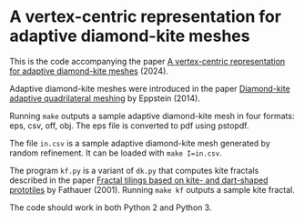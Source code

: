 # A vertex-centric representation for adaptive diamond-kite meshes

This is the code accompanying the paper [A vertex-centric representation for adaptive diamond-kite meshes](https://doi.org/10.1016/j.cag.2024.103910) (2024).

Adaptive diamond-kite meshes were introduced in the paper [Diamond-kite adaptive quadrilateral meshing](https://doi.org/10.1007/s00366-013-0327-9) by Eppstein (2014).

Running `make` outputs a sample adaptive diamond-kite mesh in four formats: eps, csv, off, obj. The eps file is converted to pdf using pstopdf.

The file `in.csv` is a sample adaptive diamond-kite mesh generated by random refinement. It can be loaded with `make I=in.csv`.

The program `kf.py` is a variant of `dk.py` that computes kite fractals described in the paper [Fractal tilings based on kite- and dart-shaped prototiles](https://doi.org/10.1016/S0097-8493%2800%2900134-5) by Fathauer (2001). Running `make kf` outputs a sample kite fractal.

The code should work in both Python 2 and Python 3.

